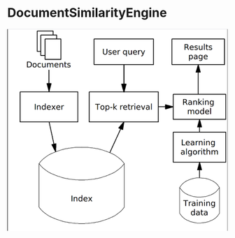 # DocumentSimilarityEngine

![Optional Text](images/A_possible_architecture_of_a_machine_learning_engine.png)
